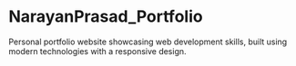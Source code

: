 # NarayanPrasad_Portfolio
Personal portfolio website showcasing web development skills, built using modern technologies with a responsive design.
